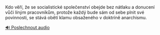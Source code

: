 
Kdo věří, že se socialistické společenství obejde bez nátlaku a donucení vůči líným pracovníkům, protože každý bude sám od sebe plnit své povinnosti, se stává obětí klamu obsaženého v doktríně anarchismu.

[🔊 Poslechnout audio](/data/7-paragraphs/audio/chapter_115/para_010-Kdo-v-e-se-socialistick-spoleenstv-obejde.mp3)
